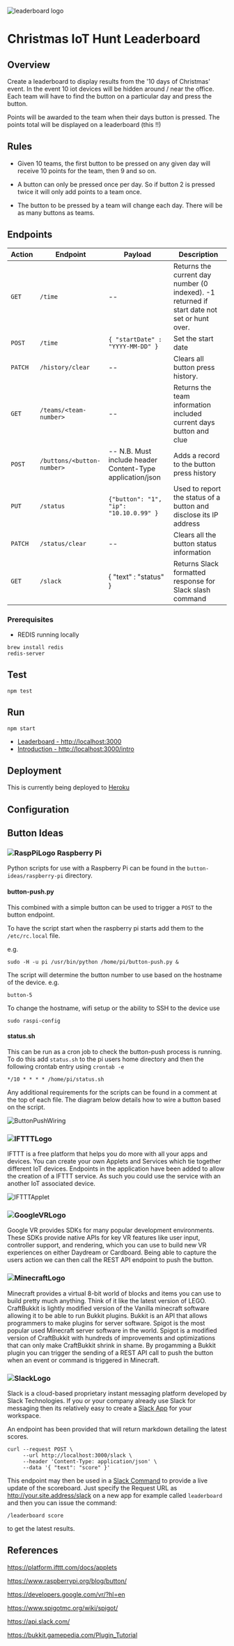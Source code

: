 ![leaderboard logo](http://iot-hunt.herokuapp.com/images/ChristmasIoTLeaderboard.png "Christmas IoT Hunt Leaderboard")

# Christmas IoT Hunt Leaderboard

## Overview

Create a leaderboard to display results from the '10 days of Christmas' event.
In the event 10 iot devices will be hidden around / near the office.  Each team
will have to find the button on a particular day and press the button.

Points will be awarded to the team when their days button is pressed.  The points
total will be displayed on a leaderboard (this !!)

## Rules

- Given 10 teams, the first button to be pressed on any given day will receive
10 points for the team, then 9 and so on.

- A button can only be pressed once per day.  So if button 2 is pressed twice it
will only add points to a team once.

- The button to be pressed by a team will change each day.  There will be as many buttons as teams.

## Endpoints

| Action     | Endpoint                      | Payload                               | Description |
| ---------- | ----------------------------  | ------------------------------------- | ----------- |
| ```GET```  | ```/time```                   | --                                    | Returns the current day number (0 indexed).  -1 returned if start date not set or hunt over. |
| ```POST``` | ```/time```                   | ```{ "startDate" : "YYYY-MM-DD" }```  | Set the start date |
| ```PATCH```| ```/history/clear```          | --                                    | Clears all button press history. |
| ```GET```  | ```/teams/<team-number>```    | --                                    | Returns the team information included current days button and clue |
| ```POST``` | ```/buttons/<button-number>```| -- N.B. Must include header Content-Type application/json | Adds a record to the button press history |	
| ```PUT```  | ```/status```                 | ```{"button": "1", "ip": "10.10.0.99" }```  | Used to report the status of a button and disclose its IP address |	
| ```PATCH```| ```/status/clear```           | --                                    | Clears all the button status information |	
| ```GET```  | ```/slack```                  | { "text" : "status" }                 | Returns Slack formatted response for Slack slash command |

### Prerequisites
* REDIS running locally
```
brew install redis
redis-server
```

## Test
```
npm test
```
## Run
```
npm start
```

* [Leaderboard - http://localhost:3000](http://localhost:3000)
* [Introduction - http://localhost:3000/intro](http://localhost:3000/intro)

## Deployment
This is currently being deployed to [Heroku](https://iot-hunt.herokuapp.com/intro)

## Configuration



## Button Ideas

### ![RaspPiLogo] Raspberry Pi
Python scripts for use with a Raspberry Pi can be found in the ```button-ideas/raspberry-pi``` directory.

#### button-push.py
This combined with a simple button can be used to trigger a ```POST``` to the button
endpoint.   

To have the script start when the raspberry pi starts add 
them to the ```/etc/rc.local``` file.

e.g.
```
sudo -H -u pi /usr/bin/python /home/pi/button-push.py &
```

The script will determine the button number to use based on the hostname 
of the device.
e.g. 
```
button-5
```
To change the hostname, wifi setup or the ability to SSH to the device use
```
sudo raspi-config
```

#### status.sh
This can be run as a cron job to check the button-push process is running.  To do this add ```status.sh``` to the
pi users home directory and then the following crontab entry using ```crontab -e```

```
*/10 * * * * /home/pi/status.sh
```

Any additional requirements for the scripts can be found in a comment at the top of each file.
The diagram below details how to wire a button based on the script.

![ButtonPushWiring]

### ![IFTTTLogo]
IFTTT is a free platform that helps you do more with all your apps and devices.  You can create your own Applets and
Services which tie together different IoT devices.  Endpoints in the application have been added to allow the 
creation of a IFTTT service.  As such you could use the service with an another IoT associated device.

![IFTTTApplet]

### ![GoogleVRLogo]
Google VR provides SDKs for many popular development environments. These SDKs provide native APIs for key VR features 
like user input, controller support, and rendering, which you can use to build new VR experiences on either Daydream or Cardboard.
Being able to capture the users action we can then call the REST API endpoint to push the button.

### ![MinecraftLogo]
Minecraft provides a virtual 8-bit world of blocks and items you can use to build pretty much anything.  Think of it 
like the latest version of LEGO.
CraftBukkit is lightly modified version of the Vanilla minecraft software allowing it to be able to run Bukkit plugins.
Bukkit is an API that allows programmers to make plugins for server software.  Spigot is the most popular used Minecraft 
server software in the world. Spigot is a modified version of CraftBukkit with hundreds of improvements and optimizations 
that can only make CraftBukkit shrink in shame.
By progamming a Bukkit plugin you can trigger the sending of a REST API call to push the button when an event 
or command is triggered in Minecraft.  

### ![SlackLogo]
Slack is a cloud-based proprietary instant messaging platform developed by Slack Technologies.  If you or your company already
use Slack for messaging then its relatively easy to create a [Slack App](https://api.slack.com/apps) for your workspace.

An endpoint has been provided that will return markdown detailing the latest scores.

```
curl --request POST \
     --url http://localhost:3000/slack \
     --header 'Content-Type: application/json' \
     --data '{ "text": "score" }'
```

This endpoint may then be used in a [Slack Command](https://api.slack.com/interactivity/slash-commands) to provide a live update
of the scoreboard.  Just specify the Request URL as http://your.site.address/slack on a new app for example called `leaderboard`
and then you can issue the command:
```
/leaderboard score
```
to get the latest results.


## References

https://platform.ifttt.com/docs/applets

https://www.raspberrypi.org/blog/button/

https://developers.google.com/vr/?hl=en

https://www.spigotmc.org/wiki/spigot/

https://api.slack.com/

https://bukkit.gamepedia.com/Plugin_Tutorial

[ButtonPushWiring]: http://iot-hunt.herokuapp.com/images/button-push-diagram.png "Button Push wiring"
[GoogleVRLogo]: http://iot-hunt.herokuapp.com/images/GoogleVRLogo.png "Google VR"
[RaspPiLogo]: http://iot-hunt.herokuapp.com/images/RaspPiLogo.png "Raspberry Pi"
[IFTTTLogo]: http://iot-hunt.herokuapp.com/images/IFTTTLogo.png "IFTTT"
[IFTTTApplet]: http://iot-hunt.herokuapp.com/images/IFTTTApplet.png "IFTTT Applet"
[MinecraftLogo]: http://iot-hunt.herokuapp.com/images/MinecraftLogo.png "Minecraft"
[SlackLogo]: http://iot-hunt.herokuapp.com/images/SlackLogo.png "Slack"

